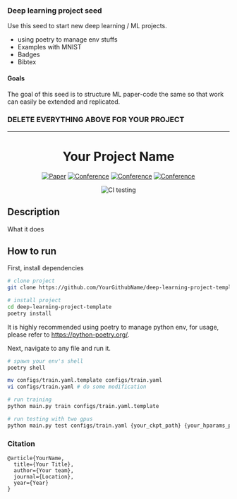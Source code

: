 ### Deep learning project seed
Use this seed to start new deep learning / ML projects.

- using poetry to manage env stuffs
- Examples with MNIST
- Badges
- Bibtex

#### Goals  
The goal of this seed is to structure ML paper-code the same so that work can easily be extended and replicated.   

### DELETE EVERYTHING ABOVE FOR YOUR PROJECT  
 
---

<div align="center">    
 
# Your Project Name     

[![Paper](http://img.shields.io/badge/paper-arxiv.1001.2234-B31B1B.svg)](https://www.nature.com/articles/nature14539)
[![Conference](http://img.shields.io/badge/NeurIPS-2019-4b44ce.svg)](https://papers.nips.cc/book/advances-in-neural-information-processing-systems-31-2018)
[![Conference](http://img.shields.io/badge/ICLR-2019-4b44ce.svg)](https://papers.nips.cc/book/advances-in-neural-information-processing-systems-31-2018)
[![Conference](http://img.shields.io/badge/AnyConference-year-4b44ce.svg)](https://papers.nips.cc/book/advances-in-neural-information-processing-systems-31-2018)  
<!--
ARXIV   
[![Paper](http://img.shields.io/badge/arxiv-math.co:1480.1111-B31B1B.svg)](https://www.nature.com/articles/nature14539)
-->
![CI testing](https://github.com/PyTorchLightning/deep-learning-project-template/workflows/CI%20testing/badge.svg?branch=master&event=push)


<!--  
Conference   
-->   
</div>
 
## Description   
What it does   

## How to run   
First, install dependencies   
```bash
# clone project   
git clone https://github.com/YourGithubName/deep-learning-project-template

# install project   
cd deep-learning-project-template 
poetry install
 ```
It is highly recommended using poetry to manage python env, for usage, please refer to https://python-poetry.org/.

 Next, navigate to any file and run it.   
 ```bash
# spawn your env's shell 
poetry shell

mv configs/train.yaml.template configs/train.yaml
vi configs/train.yaml # do some modification

# run training
python main.py train configs/train.yaml.template

# run testing with two gpus
python main.py test configs/train.yaml {your_ckpt_path} {your_hparams_path} --gpus 2 --accelerator ddp
```

### Citation   
```
@article{YourName,
  title={Your Title},
  author={Your team},
  journal={Location},
  year={Year}
}
```   
